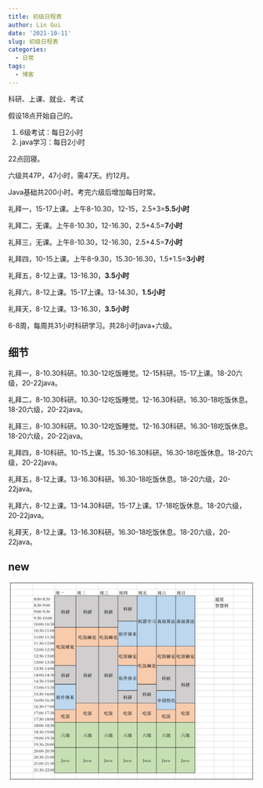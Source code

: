 ```yaml
---
title: 初级日程表
author: Lin Gui
date: '2021-10-11'
slug: 初级日程表
categories:
  - 日常
tags:
  - 博客
---
```


科研、上课、就业、考试

假设18点开始自己的。

1.  6级考试：每日2小时
2.  java学习：每日2小时

22点回寝。



六级共47P，47小时，需47天。约12月。

Java基础共200小时。考完六级后增加每日时常。



礼拜一，15-17上课。上午8-10.30，12-15，2.5+3=**5.5小时**

礼拜二，无课。上午8-10.30，12-16.30，2.5+4.5=**7小时**

礼拜三，无课。上午8-10.30，12-16.30，2.5+4.5=**7小时**

礼拜四，10-15上课。上午8-9.30，15.30-16.30，1.5+1.5=**3小时**

礼拜五，8-12上课。13-16.30，**3.5小时**

礼拜六，8-12上课。15-17上课。13-14.30，**1.5小时**

礼拜天，8-12上课。13-16.30，**3.5小时**





6-8周，每周共31小时科研学习。共28小时java+六级。

## 细节

礼拜一，8-10.30科研。10.30-12吃饭睡觉。12-15科研。15-17上课。18-20六级，20-22java。

礼拜二，8-10.30科研。10.30-12吃饭睡觉。12-16.30科研。16.30-18吃饭休息。18-20六级，20-22java。

礼拜三，8-10.30科研。10.30-12吃饭睡觉。12-16.30科研。16.30-18吃饭休息。18-20六级，20-22java。

礼拜四，8-10科研。10-15上课。15.30-16.30科研。16.30-18吃饭休息。18-20六级，20-22java。

礼拜五，8-12上课。13-16.30科研。16.30-18吃饭休息。18-20六级，20-22java。

礼拜六，8-12上课。13-14.30科研。15-17上课。17-18吃饭休息。18-20六级，20-22java。

礼拜天，8-12上课。13-16.30科研。16.30-18吃饭休息。18-20六级，20-22java。

##  new

![](index.assets/2021-10-12.png)
